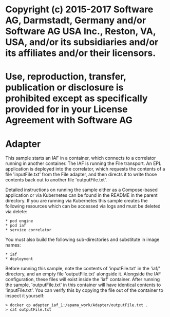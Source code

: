 # Copyright (c) 2015-2017 Software AG, Darmstadt, Germany and/or Software AG USA Inc., Reston, VA, USA, and/or its subsidiaries and/or its affiliates and/or their licensors.
# Use, reproduction, transfer, publication or disclosure is prohibited except as specifically provided for in your License Agreement with Software AG

Adapter
=======
This sample starts an IAF in a container, which connects to a correlator
running in another container. The IAF is running the File transport. An EPL
application is deployed into the correlator, which requests the contents of
a file 'inputFile.txt' from the File adapter, and then directs it to write
those contents back out to another file 'outputFile.txt'.

Detailed instructions on running the sample either as a Compose-based
application or via Kubernetes can be found in the README in the parent
directory. If you are running via Kubernetes this sample creates the following
resources which can be accessed via logs and must be deleted via delete:

	* pod engine
	* pod iaf
	* service correlator

You must also build the following sub-directories and substitute in image names:

	* iaf
	* deployment

Before running this sample, note the contents of 'inputFile.txt' in the 'iaf/'
directory, and an empty file 'outputFile.txt' alongside it. Alongside the IAF
configuration, these files will exist inside the 'iaf' container. After
running the sample, 'outputFile.txt' in this container will have identical
contents to 'inputFile.txt'. You can verify this by copying the file out of
the container to inspect it yourself:

    > docker cp adapter_iaf_1:/apama_work/Adapter/outputFile.txt .
    > cat outputFile.txt
